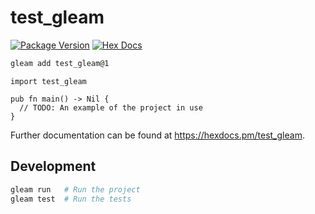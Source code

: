 # test_gleam

[![Package Version](https://img.shields.io/hexpm/v/test_gleam)](https://hex.pm/packages/test_gleam)
[![Hex Docs](https://img.shields.io/badge/hex-docs-ffaff3)](https://hexdocs.pm/test_gleam/)

```sh
gleam add test_gleam@1
```
```gleam
import test_gleam

pub fn main() -> Nil {
  // TODO: An example of the project in use
}
```

Further documentation can be found at <https://hexdocs.pm/test_gleam>.

## Development

```sh
gleam run   # Run the project
gleam test  # Run the tests
```
